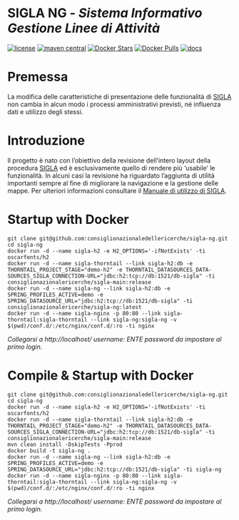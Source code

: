 # SIGLA NG - _Sistema Informativo Gestione Linee di Attività_

[![license](https://img.shields.io/badge/License-AGPL%20v3-blue.svg)](LICENSE)
[![maven central](https://img.shields.io/maven-central/v/it.cnr.si.sigla/sigla-ng.svg?style=flat)](https://mvnrepository.com/artifact/it.cnr.si.sigla/sigla-ng)
[![Docker Stars](https://img.shields.io/docker/stars/consiglionazionalericerche/sigla-ng.svg)](https://hub.docker.com/r/consiglionazionalericerche/sigla-ng/)
[![Docker Pulls](https://img.shields.io/docker/pulls/consiglionazionalericerche/sigla-ng.svg)](https://hub.docker.com/r/consiglionazionalericerche/sigla-ng/)
[![docs](https://img.shields.io/travis/consiglionazionaledellericerche/sigla-main.svg?label=docs)](https://consiglionazionaledellericerche.github.io/sigla-main)

# Premessa

La modifica delle caratteristiche di presentazione delle funzionalità di [SIGLA](https://github.com/consiglionazionaledellericerche/sigla-main) 
non cambia in alcun modo i processi amministrativi previsti, né influenza dati e utilizzo degli stessi.

# Introduzione

Il progetto è nato con l’obiettivo della revisione dell’intero layout della procedura [SIGLA](https://github.com/consiglionazionaledellericerche/sigla-main) 
ed è esclusivamente quello di rendere più ‘usabile’ le funzionalità. In alcuni casi la revisione ha riguardato l’aggiunta di utilità importanti sempre al fine di migliorare la navigazione e la gestione delle mappe.
Per ulteriori informazioni consultare il [Manuale di utilizzo di SIGLA](https://consiglionazionaledellericerche.github.io/sigla-main/nuovo_layout.html).             

# Startup with Docker
```shell script
git clone git@github.com:consiglionazionaledellericerche/sigla-ng.git
cd sigla-ng
docker run -d --name sigla-h2 -e H2_OPTIONS='-ifNotExists' -ti oscarfonts/h2
docker run -d --name sigla-thorntail --link sigla-h2:db -e THORNTAIL_PROJECT_STAGE="demo-h2" -e THORNTAIL_DATASOURCES_DATA-SOURCES_SIGLA_CONNECTION-URL="jdbc:h2:tcp://db:1521/db-sigla" -ti consiglionazionalericerche/sigla-main:release
docker run -d --name sigla-ng --link sigla-h2:db -e SPRING_PROFILES_ACTIVE=demo -e SPRING_DATASOURCE_URL="jdbc:h2:tcp://db:1521/db-sigla" -ti consiglionazionalericerche/sigla-ng:latest
docker run -d --name sigla-nginx -p 80:80 --link sigla-thorntail:sigla-thorntail --link sigla-ng:sigla-ng -v $(pwd)/conf.d/:/etc/nginx/conf.d/:ro -ti nginx
```
_Collegarsi a http://localhost/ username: ENTE password da impostare al primo login._

 
# Compile & Startup with Docker
```shell script
git clone git@github.com:consiglionazionaledellericerche/sigla-ng.git
cd sigla-ng
docker run -d --name sigla-h2 -e H2_OPTIONS='-ifNotExists' -ti oscarfonts/h2
docker run -d --name sigla-thorntail --link sigla-h2:db -e THORNTAIL_PROJECT_STAGE="demo-h2" -e THORNTAIL_DATASOURCES_DATA-SOURCES_SIGLA_CONNECTION-URL="jdbc:h2:tcp://db:1521/db-sigla" -ti consiglionazionalericerche/sigla-main:release
mvn clean install -DskipTests -Pprod
docker build -t sigla-ng .
docker run -d --name sigla-ng --link sigla-h2:db -e SPRING_PROFILES_ACTIVE=demo -e SPRING_DATASOURCE_URL="jdbc:h2:tcp://db:1521/db-sigla" -ti sigla-ng
docker run -d --name sigla-nginx -p 80:80 --link sigla-thorntail:sigla-thorntail --link sigla-ng:sigla-ng -v $(pwd)/conf.d/:/etc/nginx/conf.d/:ro -ti nginx
```
_Collegarsi a http://localhost/ username: ENTE password da impostare al primo login._
